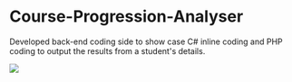 # Course-Progression-Analyser

Developed back-end coding side to show case C# inline coding and PHP coding to output the results from a student's details.

![](images/results.png)
